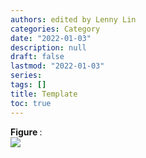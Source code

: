 ```yaml
---
authors: edited by Lenny Lin
categories: Category
date: "2022-01-03"
description: null
draft: false
lastmod: "2022-01-03"
series: 
tags: []
title: Template
toc: true
---
```


<figcaption><b>Figure </b>: </figcaption>
<img src = "/docs/images/"/>



<!--more-->

